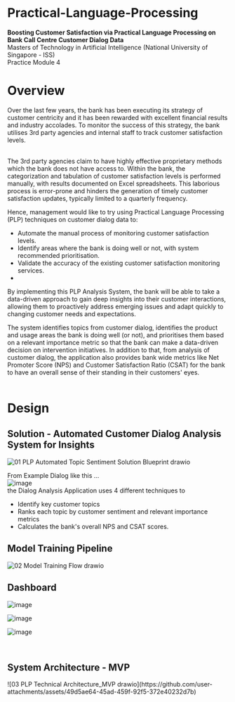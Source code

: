# Practical-Language-Processing
<b>Boosting Customer Satisfaction via Practical Language Processing on Bank Call Centre Customer Dialog Data</b><br> 
Masters of Technology in Artificial Intelligence (National University of Singapore - ISS)<br> 
Practice Module 4 <br>

<h1>Overview</h1>
Over the last few years, the bank has been executing its strategy of customer centricity and it has been rewarded with excellent financial results and industry accolades. To monitor the 
success of this strategy, the bank utilises 3rd party agencies and internal staff to track customer satisfaction levels. <br><br>

The 3rd party agencies claim to have highly effective proprietary methods which the bank does not have access to. Within the bank, the categorization and tabulation of customer satisfaction 
levels is performed manually, with results documented on Excel spreadsheets. This laborious process is error-prone and hinders the generation of timely customer satisfaction updates, 
typically limited to a quarterly frequency. <br>

Hence, management would like to try using Practical Language Processing (PLP) techniques on customer dialog data to: 
- Automate the manual process of monitoring customer satisfaction levels. 
- Identify areas where the bank is doing well or not, with system recommended prioritisation.
- Validate the accuracy of the existing customer satisfaction monitoring services.
- <br>
By implementing this PLP Analysis System, the bank will be able to take a data-driven approach 
to gain deep insights into their customer interactions, allowing them to proactively address 
emerging issues and adapt quickly to changing customer needs and expectations. 

The system identifies topics from customer dialog, identifies the product and usage areas the bank is doing well (or not), and prioritises them based on a relevant importance metric so that the bank can make a data-driven decision on intervention initiatives. In addition to that, from analysis of customer dialog, the application also provides bank wide metrics like Net Promoter Score (NPS) and Customer Satisfaction Ratio (CSAT) for the bank to have an overall sense of their standing in their customers' eyes.
<br><br>

<h1>Design</h1>
<h2>Solution - Automated Customer Dialog Analysis System for Insights</h2>

![01 PLP Automated Topic Sentiment Solution Blueprint drawio](https://github.com/user-attachments/assets/b09e0531-6e01-4bd6-9574-ad270fadf71f)

From Example Dialog like this ... <br>
![image](https://github.com/user-attachments/assets/2df0919d-2be2-4274-ae5f-ab34c5e201a0)
<br>
the Dialog Analysis Application uses 4 different techniques to 
- Identify key customer topics
- Ranks each topic by customer sentiment and relevant importance metrics
- Calculates the bank's overall NPS and CSAT scores. 



<h2>Model Training Pipeline</h2>

![02 Model Training Flow drawio](https://github.com/user-attachments/assets/11c7b045-6d90-495c-89a6-9571e095516a)



<h2>Dashboard</h2>

![image](https://github.com/user-attachments/assets/c989101b-6c13-4ef4-a05e-f990a67c6dd3)

![image](https://github.com/user-attachments/assets/3a1e5174-fa5e-4740-ab1c-b92ae79e9bd7)

![image](https://github.com/user-attachments/assets/a9d9f108-0867-4002-9c09-f23bf016837c)


<br>
<h2>System Architecture - MVP</h2>
  ![03 PLP Technical Architecture_MVP drawio](https://github.com/user-attachments/assets/49d5ae64-45ad-459f-92f5-372e40232d7b)


<br>
<br>
